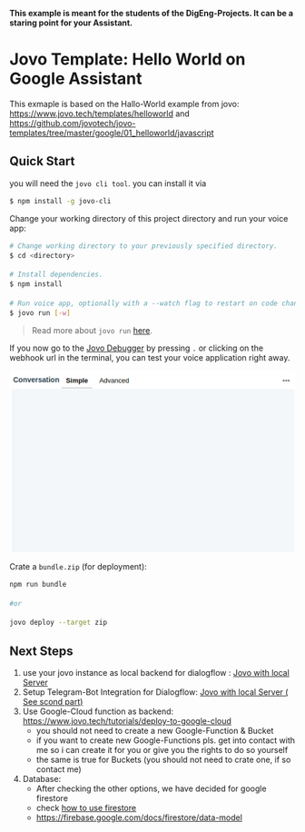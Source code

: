 **This example is meant  for the students of the DigEng-Projects.
It can be a staring point for your Assistant.**


# Jovo Template: Hello World on Google Assistant

This exmaple is based on the Hallo-World example from jovo:  
https://www.jovo.tech/templates/helloworld
and 
https://github.com/jovotech/jovo-templates/tree/master/google/01_helloworld/javascript


## Quick Start

you will need the `jovo cli tool`. you can install it via

```sh
$ npm install -g jovo-cli
```


Change your working directory of this project directory and run your voice app:

```sh
# Change working directory to your previously specified directory.
$ cd <directory>

# Install dependencies.
$ npm install

# Run voice app, optionally with a --watch flag to restart on code changes.
$ jovo run [-w]
```

> Read more about `jovo run` [here](https://www.jovo.tech/marketplace/jovo-cli#jovo-run).

If you now go to the [Jovo Debugger](https://www.jovo.tech/marketplace/jovo-plugin-debugger) by pressing `.` or clicking on the webhook url in the terminal, you can test your voice application right away.

![Debugger Example](./img/debugger.gif)


Crate a `bundle.zip` (for deployment):
```sh
npm run bundle

#or 

jovo deploy --target zip
```

## Next Steps

 1. use your jovo instance as local backend for dialogflow :
   [Jovo with local Server](./docu/Jovo-run-Dialogflow-locally.md)
 2. Setup Telegram-Bot Integration for Dialogflow: 
   [Jovo with local Server ( See scond part)](./docu/Jovo-run-Dialogflow-locally.md)
 3. Use Google-Cloud function as backend: 
   https://www.jovo.tech/tutorials/deploy-to-google-cloud  
     * you should not need to create a new Google-Function & Bucket
     * if you want to create new Google-Functions pls. get into contact with me so i can create it for you or give you the rights to do so yourself
     * the same is true for Buckets (you should not need to crate one, if so contact me)
 4. Database: 
     * After checking the other options, we have decided for google firestore
     * check [how to use firestore](./docu/SavingData.md)
     * https://firebase.google.com/docs/firestore/data-model